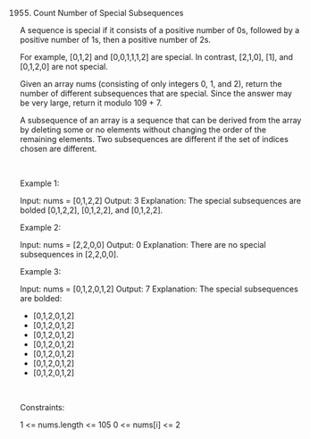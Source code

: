 1955. Count Number of Special Subsequences

A sequence is special if it consists of a positive number of 0s, followed by a positive number of 1s, then a positive number of 2s.

For example, [0,1,2] and [0,0,1,1,1,2] are special.
In contrast, [2,1,0], [1], and [0,1,2,0] are not special.

Given an array nums (consisting of only integers 0, 1, and 2), return the number of different subsequences that are special. Since the answer may be very large, return it modulo 109 + 7.

A subsequence of an array is a sequence that can be derived from the array by deleting some or no elements without changing the order of the remaining elements. Two subsequences are different if the set of indices chosen are different.

 

Example 1:

Input: nums = [0,1,2,2]
Output: 3
Explanation: The special subsequences are bolded [0,1,2,2], [0,1,2,2], and [0,1,2,2].


Example 2:

Input: nums = [2,2,0,0]
Output: 0
Explanation: There are no special subsequences in [2,2,0,0].


Example 3:

Input: nums = [0,1,2,0,1,2]
Output: 7
Explanation: The special subsequences are bolded:
- [0,1,2,0,1,2]
- [0,1,2,0,1,2]
- [0,1,2,0,1,2]
- [0,1,2,0,1,2]
- [0,1,2,0,1,2]
- [0,1,2,0,1,2]
- [0,1,2,0,1,2]


 

Constraints:

1 <= nums.length <= 105
0 <= nums[i] <= 2